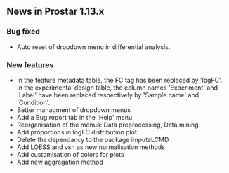 ## News in Prostar 1.13.x


### Bug fixed
* Auto reset of dropdown menu in differential analysis.


### New features
* In the feature metadata table, the FC tag has been replaced by 'logFC'. In the experimental design table, the column names 'Experiment' and 'Label' have been replaced respectively by 'Sample.name' and 'Condition'.
* Better managment of dropdown menus
* Add a Bug report tab in the 'Help' menu
* Reorganisation of the menus: Data preprocessing, Data mining
* Add proportions in logFC distribution plot
* Delete the dependancy to the package imputeLCMD
* Add LOESS and vsn as new normalisation methods
* Add customisation of colors for plots
* Add new aggregation method
